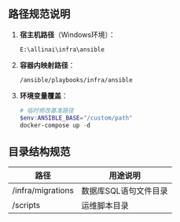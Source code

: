 ## 路径规范说明

1. **宿主机路径**（Windows环境）：
   ```
   E:\allinai\infra\ansible
   ```

2. **容器内映射路径**：
   ```
   /ansible/playbooks/infra/ansible
   ```

3. **环境变量覆盖**：
   ```powershell
   # 临时修改基准路径
   $env:ANSIBLE_BASE="/custom/path"
   docker-compose up -d
   ``` 

## 目录结构规范

| 路径                        | 用途说明                     |
|----------------------------|----------------------------|
| /infra/migrations          | 数据库SQL语句文件目录           |
| /scripts                   | 运维脚本目录                | 